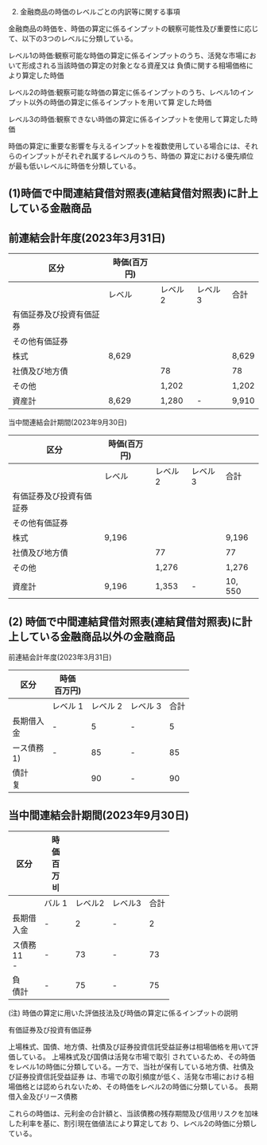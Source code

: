 2. 金融商品の時価のレベルごとの内訳等に関する事項

金融商品の時価を、時価の算定に係るインプットの観察可能性及び重要性に応じて、以下の3つのレベルに分類している。

レベル1の時価:観察可能な時価の算定に係るインプットのうち、活発な市場において形成される当該時価の算定の対象となる資産又は 負債に関する相場価格により算定した時価

レベル2の時価:観察可能な時価の算定に係るインプットのうち、レベル1のインプット以外の時価の算定に係るインプットを用いて算 定した時価

レベル3の時価:観察できない時価の算定に係るインプットを使用して算定した時価

時価の算定に重要な影響を与えるインプットを複数使用している場合には、それらのインプットがそれぞれ属するレベルのうち、時価の 算定における優先順位が最も低いレベルに時価を分類している。

## (1)時価で中間連結貸借対照表(連結貸借対照表)に計上している金融商品

## 前連結会計年度(2023年3月31日)

| 区分           | 時価(百万円) |       |      |       |
|--------------|---------|-------|------|-------|
|              | レベル     | レベル2  | レベル3 | 合計    |
| 有価証券及び投資有価証券 |         |       |      |       |
| その他有価証券      |         |       |      |       |
| 株式           | 8,629   |       |      | 8,629 |
| 社債及び地方債      |         | 78    |      | 78    |
| その他          |         | 1,202 |      | 1,202 |
| 資産計          | 8,629   | 1,280 | -    | 9,910 |

当中間連結会計期間(2023年9月30日)

| 区分           | 時価(百万円) |       |      |         |
|--------------|---------|-------|------|---------|
|              | レベル     | レベル2  | レベル3 | 合計      |
| 有価証券及び投資有価証券 |         |       |      |         |
| その他有価証券      |         |       |      |         |
| 株式           | 9,196   |       |      | 9,196   |
| 社債及び地方債      |         | 77    |      | 77      |
| その他          |         | 1,276 |      | 1,276   |
| 資産計          | 9,196   | 1,353 | -    | 10, 550 |

## (2) 時価で中間連結貸借対照表(連結貸借対照表)に計上している金融商品以外の金融商品

前連結会計年度(2023年3月31日)

| 区分         | 時価<br>百万円) |       |       |    |
|------------|------------|-------|-------|----|
|            | レベル 1      | レベル 2 | レベル 3 | 合計 |
| 長期借入<br>金  | -          | 5     | -     | 5  |
| ース債務<br>1) | -          | 85    | -     | 85 |
| 債計<br>复    |            | 90    | -     | 90 |

## 当中間連結会計期間(2023年9月30日)

| 区分             | 時<br>価<br>百<br>万<br>비 |      |      |    |
|----------------|-----------------------|------|------|----|
|                | バル 1                  | レベル2 | レベル3 | 合計 |
| 長期借<br>入金      | -                     | 2    | -    | 2  |
| ス債務<br>11<br>- | -                     | 73   | -    | 73 |
| 負<br>債計        | -                     | 75   | -    | 75 |

(注) 時価の算定に用いた評価技法及び時価の算定に係るインプットの説明

有価証券及び投資有価証券

上場株式、国債、地方債、社債及び証券投資信託受益証券は相場価格を用いて評価している。 上場株式及び国債は活発な市場で取引 されているため、その時価をレベル1の時価に分類している。一方で、当社が保有している地方債、社債及び証券投資信託受益証券 は、市場での取引頻度が低く、活発な市場における相場価格とは認められないため、その時価をレベル2の時価に分類している。 長期借入金及びリース債務

これらの時価は、元利金の合計額と、当該債務の残存期間及び信用リスクを加味した利率を基に、割引現在価値法により算定してお り、レベル2の時価に分類している。